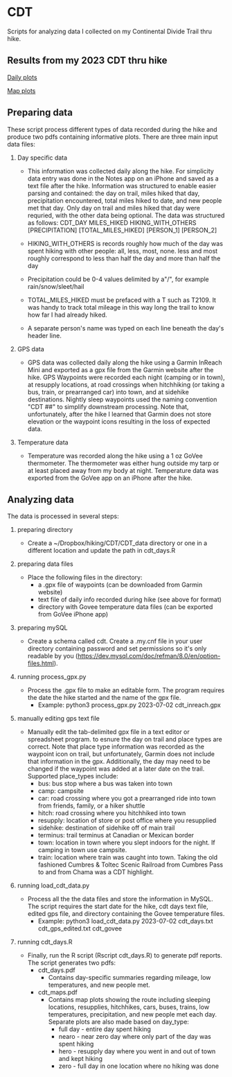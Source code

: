 # CDT
Scripts for analyzing data I collected on my Continental Divide Trail thru hike.

## Results from my 2023 CDT thru hike
[Daily plots](https://www.dropbox.com/scl/fi/ax20fo7qp9v07omowwqbo/cdt_days.pdf?rlkey=jo2taz8yf2e0zdyzfg68cxrin&dl=0)

[Map plots](https://www.dropbox.com/scl/fi/cbcabfksuupyqm7wx5ebg/cdt_maps.pdf?rlkey=fom9zbnci9nbhdjiw0fmspk3i&dl=0)

## Preparing data
These script process different types of data recorded during the hike and produce two pdfs containing informative plots. There are three main input data files:

1. Day specific data
   - This information was collected daily along the hike. For simplicity data entry was done in the Notes app on an iPhone and saved as a text file after the hike. Information was structured to enable easier parsing and contained: the day on trail, miles hiked that day, precipitation encountered, total miles hiked to date, and new people met that day. Only day on trail and miles hiked that day were requried, with the other data being optional. The data was structured as follows:
    CDT_DAY MILES_HIKED HIKING_WITH_OTHERS [PRECIPITATION] [TOTAL_MILES_HIKED]
    [PERSON_1]
    [PERSON_2]
    
   - HIKING_WITH_OTHERS is records roughly how much of the day was spent hiking with other people: all, less, most, none. less and most roughly correspond to less than half the day and more than half the day
   - Precipitation could be 0-4 values delimited by a"/", for example rain/snow/sleet/hail 
   - TOTAL_MILES_HIKED must be prefaced with a T such as T2109. It was handy to track total mileage in this way long the trail to know how far I had already hiked.
   - A separate person's name was typed on each line beneath the day's header line.
    
2. GPS data
   - GPS data was collected daily along the hike using a Garmin InReach Mini and exported as a gpx file from the Garmin website after the hike. GPS Waypoints were recorded each night (camping or in town), at resupply locations, at road crossings when hitchhiking (or taking a bus, train, or prearranged car) into town, and at sidehike destinations. Nightly sleep waypoints used the naming convention "CDT ##" to simplify downstream processing. Note that, unfortunately, after the hike I learned that Garmin does not store elevation or the waypoint icons resulting in the loss of expected data.

3. Temperature data
   - Temperature was recorded along the hike using a 1 oz GoVee thermometer. The thermometer was either hung outside my tarp or at least placed away from my body at night. Temperature data was exported from the GoVee app on an iPhone after the hike.
  

## Analyzing data

The data is processed in several steps:

1. preparing directory
   - Create a ~/Dropbox/hiking/CDT/CDT_data directory or one in a different location and update the path in cdt_days.R

2. preparing data files
   - Place the following files in the directory:
     - a .gpx file of waypoints (can be downloaded from Garmin website)
     - text file of daily info recorded during hike (see above for format)
     - directory with Govee temperature data files (can be exported from GoVee iPhone app)

3. preparing mySQL
   - Create a schema called cdt. Create a .my.cnf file in your user directory containing password and set permissions so it's only readable by you (https://dev.mysql.com/doc/refman/8.0/en/option-files.html).

4. running process_gpx.py
   - Process the .gpx file to make an editable form. The program requires the date the hike started and the name of the gpx file. 
     - Example: python3 process_gpx.py 2023-07-02 cdt_inreach.gpx

5. manually editing gps text file
   - Manually edit the tab-delimited gpx file in a text editor or spreadsheet program. to esnure the day on trail and place types are correct. Note that place type information was recorded as the waypoint icon on trail, but unfortunately, Garmin does not include that information in the gpx. Additionally, the day may need to be changed if the waypoint was added at a later date on the trail. Supported place_types include:
      - bus: bus stop where a bus was taken into town
      - camp: campsite
      - car: road crossing where you got a prearranged ride into town from friends, family, or a hiker shuttle
      - hitch: road crossing where you hitchhiked into town
      - resupply: location of store or post office where you resupplied
      - sidehike: destination of sidehike off of main trail
      - terminus: trail terminus at Canadian or Mexican border
      - town: location in town where you slept indoors for the night. If camping in town use campsite.
      - train: location where train was caught into town. Taking the old fashioned Cumbres & Toltec Scenic Railroad from Cumbres Pass to and from Chama was a CDT highlight.

6. running load_cdt_data.py
   - Process all the the data files and store the information in MySQL. The script requires the start date for the hike, cdt days text file, edited gps file, and directory containing the Govee temperature files.
     - Example: python3 load_cdt_data.py 2023-07-02 cdt_days.txt cdt_gps_edited.txt cdt_govee


7. running cdt_days.R
   - Finally, run the R script (Rscript cdt_days.R) to generate pdf reports. The script generates two pdfs:
     - cdt_days.pdf
       - Contains day-specific summaries regarding mileage, low temperatures, and new people met.
     - cdt_maps.pdf
       - Contains map plots showing the route including sleeping locations, resupplies, hitchhikes, cars, buses, trains, low temperatures, precipitation, and new people met each day. Separate plots are also made based on day_type:
         - full day - entire day spent hiking
         - nearo - near zero day where only part of the day was spent hiking
         - hero - resupply day where you went in and out of town and kept hiking
         - zero - full day in one location where no hiking was done

